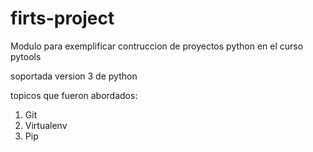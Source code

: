 # firts-project
Modulo para exemplificar contruccion de proyectos python en el curso pytools

soportada version 3 de python

topicos que fueron abordados:
1. Git
2. Virtualenv
3. Pip
